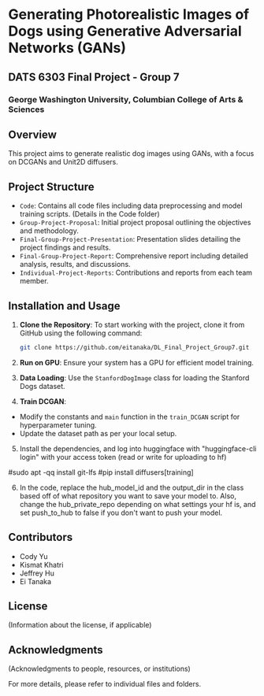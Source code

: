 # Generating Photorealistic Images of Dogs using Generative Adversarial Networks (GANs)
## DATS 6303 Final Project - Group 7
### George Washington University, Columbian College of Arts & Sciences

## Overview
This project aims to generate realistic dog images using GANs, with a focus on DCGANs and Unit2D diffusers.

## Project Structure
- `Code`: Contains all code files including data preprocessing and model training scripts. (Details in the Code folder)
- `Group-Project-Proposal`: Initial project proposal outlining the objectives and methodology.
- `Final-Group-Project-Presentation`: Presentation slides detailing the project findings and results.
- `Final-Group-Project-Report`: Comprehensive report including detailed analysis, results, and discussions.
- `Individual-Project-Reports`: Contributions and reports from each team member.

## Installation and Usage

1. **Clone the Repository**:
   To start working with the project, clone it from GitHub using the following command:
   ```bash
   git clone https://github.com/eitanaka/DL_Final_Project_Group7.git

2. **Run on GPU**:
Ensure your system has a GPU for efficient model training.

3. **Data Loading**:
Use the `StanfordDogImage` class for loading the Stanford Dogs dataset.

4. **Train DCGAN**:
- Modify the constants and `main` function in the `train_DCGAN` script for hyperparameter tuning.
- Update the dataset path as per your local setup.

5. Install the dependencies, and log into huggingface with "huggingface-cli login" with your access token (read or write for uploading to hf)

#sudo apt -qq install git-lfs
#pip install diffusers[training]

6. In the code, replace the hub_model_id and the output_dir in the class based off of what repository you want to save your model to.
Also, change the hub_private_repo depending on what settings your hf is, and set push_to_hub to false if you don't want to push your model.


## Contributors
- Cody Yu
- Kismat Khatri
- Jeffrey Hu
- Ei Tanaka

## License
(Information about the license, if applicable)

## Acknowledgments
(Acknowledgments to people, resources, or institutions)

For more details, please refer to individual files and folders.
